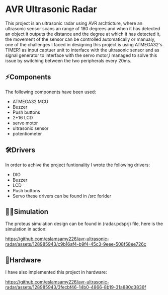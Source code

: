 # AVR Ultrasonic Radar
This project is an ultrasonic radar using AVR archticture, where an ultrasonic sensor scans an range of 180 degrees and when it has detected an object it outputs the 
distance and the degree at which it has detected it, the movement of the sensor can be controlled automatically or manualy, one of the challenges I faced in designing
this project is using ATMEGA32's TIMER1 as input captuer unit to interface with the ultrasonic sensor and as signal generator to interface with the servo motor,I managed
to solve this issue by switching between the two peripherals every 20ms. 
## ⚡Components
 The following components have been used:
 * ATMEGA32 MCU
 * Buzzer
 * Push buttons
 * 2*16 LCD
 * servo motor
 * ultrasonic sensor
 * potentiometer

## 🛠️Drivers
In order to achive the project funtionality I wrote the following drivers:
* DIO
* Buzzer
* LCD
* Push buttons
* Servo 
these drivers can be found in /src forlder

## 👨‍💻Simulation
The proteus simulation design can be found in (radar.pdsprj) file, here is the simulation in action:

https://github.com/eslamsamy226/avr-ultrasonic-radar/assets/128985943/c9b16af4-b9f4-45c3-9eee-508f58ee726c


## 🔳Hardware
I have also implemented this project in hardware:


https://github.com/eslamsamy226/avr-ultrasonic-radar/assets/128985943/3fecbf46-14b0-4866-8b19-31a880d3836f





